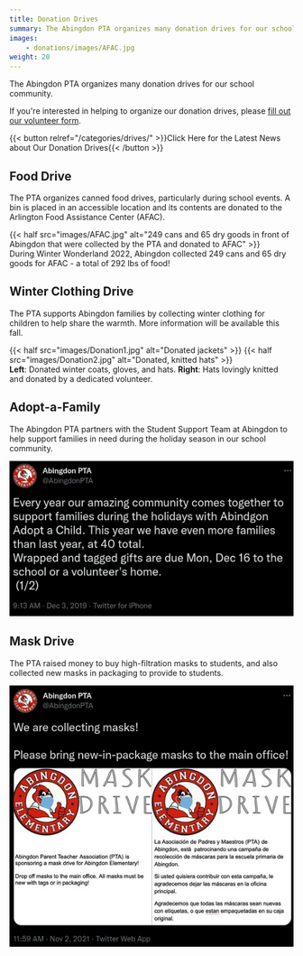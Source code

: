 ```yaml
---
title: Donation Drives
summary: The Abingdon PTA organizes many donation drives for our school community.
images:
    - donations/images/AFAC.jpg
weight: 20
---
```


The Abingdon PTA organizes many donation drives for our school community.

If you're interested in helping to organize our donation drives, please [fill out our volunteer form](https://docs.google.com/forms/d/e/1FAIpQLSf50HFDkNfDxP5VfE2LzsxKbUPZdmRGQTeNEUhXkU_qLCLWZQ/viewform?usp=sf_link).

{{< button relref="/categories/drives/" >}}Click Here for the Latest News about Our Donation Drives{{< /button >}}

## Food Drive

The PTA organizes canned food drives, particularly during school events. A bin is placed in an accessible location and its contents are donated to the Arlington Food Assistance Center (AFAC).

{{< half src="images/AFAC.jpg" alt="249 cans and 65 dry goods in front of Abingdon that were collected by the PTA and donated to AFAC" >}}  
During Winter Wonderland 2022, Abingdon collected 249 cans and 65 dry goods for AFAC - a total of 292 lbs of food!

## Winter Clothing Drive

The PTA supports Abingdon families by collecting winter clothing for children to help share the warmth. More information will be available this fall.

{{< half src="images/Donation1.jpg" alt="Donated jackets" >}}
{{< half src="images/Donation2.jpg" alt="Donated, knitted hats" >}}  
**Left**: Donated winter coats, gloves, and hats. **Right**: Hats lovingly knitted and donated by a dedicated volunteer.

## Adopt-a-Family

The Abingdon PTA partners with the Student Support Team at Abingdon to help support families in need during the holiday season in our school community.

![Twitter post describing the Adopt-a-Family drive](images/1201867065147248642.webp)
<!--
## School Supplies Drive

The PTA raises money for school supplies for children whose families cannot afford them.

![Twitter post describing the school supplies drive](images/1289217662661214208.webp)
-->
## Mask Drive

The PTA raised money to buy high-filtration masks to students, and also collected new masks in packaging to provide to students.

![Twitter post describing the mask drive](images/1455565332261883910.webp)